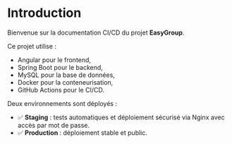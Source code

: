 # Introduction

Bienvenue sur la documentation CI/CD du projet **EasyGroup**.

Ce projet utilise :
- Angular pour le frontend,
- Spring Boot pour le backend,
- MySQL pour la base de données,
- Docker pour la conteneurisation,
- GitHub Actions pour le CI/CD.

Deux environnements sont déployés :
- ✅ **Staging** : tests automatiques et déploiement sécurisé via Nginx avec accès par mot de passe.
- ✅ **Production** : déploiement stable et public.

